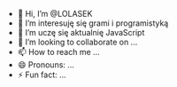 - 👋 Hi, I’m @LOLASEK
- 👀 I’m interesuję się grami i programistyką
- 🌱 I’m uczę się aktualnię JavaScript
- 💞️ I’m looking to collaborate on ...
- 📫 How to reach me ...
- 😄 Pronouns: ...
- ⚡ Fun fact: ...

<!---
LOLASEK-yt/LOLASEK-yt is a ✨ special ✨ repository because its `README.md` (this file) appears on your GitHub profile.
You can click the Preview link to take a look at your changes.
--->
